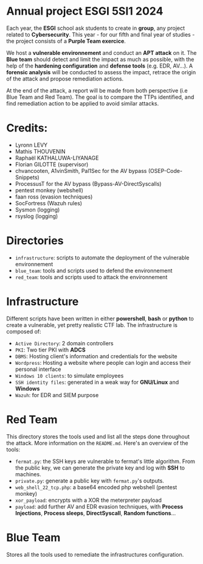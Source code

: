 # Annual project ESGI 5SI1 2024

Each year, the **ESGI** school ask students to create in **group**, any project related to **Cybersecurity**.
This year - for our fifth and final year of studies - the project consists of a **Purple Team exercice**.

We host a **vulnerable environnement** and conduct an **APT attack** on it. The **Blue team** should detect and limit the impact as much as possible, with the help of the **hardening configuration** and **defense tools** (e.g. EDR, AV...). A **forensic analysis** will be conducted to assess the impact, retrace the origin of the attack and propose remediation actions.

At the end of the attack, a report will be made from both perspective (i.e Blue Team and Red Team). The goal is to compare the TTPs identified, and find remediation action to be applied to avoid similar attacks.

# Credits:
- Lyronn LEVY
- Mathis THOUVENIN
- Raphaël KATHALUWA-LIYANAGE
- Florian GILOTTE (supervisor)
- chvancooten, A1vinSmith, Pal1Sec for the AV bypass (OSEP-Code-Snippets)
- ProcessusT for the AV bypass (Bypass-AV-DirectSyscalls)
- pentest monkey (webshell)
- faan ross (evasion techniques)
- SocFortress (Wazuh rules)
- Sysmon (logging)
- rsyslog (logging)

# Directories

- `infrastructure`: scripts to automate the deployment of the vulnerable environnement
- `blue_team`: tools and scripts used to defend the environnement
- `red_team`: tools and scripts used to attack the environnement

# Infrastructure
Different scripts have been written in either **powershell**, **bash** or **python** to create a vulnerable, yet pretty realistic CTF lab. The infrastructure is composed of:
- `Active Directory`: 2 domain controllers
- `PKI`: Two tier PKI with **ADCS**
- `DBMS`: Hosting client's information and credentials for the website
- `Wordpress`: Hosting a website where people can login and access their personal interface
- `Windows 10 clients`: to simulate employees
- `SSH identity files`: generated in a weak way for **GNU/Linux** and **Windows**
- `Wazuh`: for EDR and SIEM purpose

# Red Team
This directory stores the tools used and list all the steps done throughout the attack. More information on the `README.md`. Here's an overview of the tools:
- `fermat.py`: the SSH keys are vulnerable to fermat's little algorithm. From the public key, we can generate the private key and log with **SSH** to machines.
- `private.py`: generate a public key with `fermat.py`'s outputs.
- `web_shell_22_tcp.php`: a base64 encoded php webshell (pentest monkey)
- `xor_payload`: encrypts with a XOR the meterpreter payload
- `payload`: add further AV and EDR evasion techniques, with **Process Injections**, **Process sleeps**, **DirectSyscall**, **Random functions**...

# Blue Team
Stores all the tools used to remediate the infrastructures configuration.